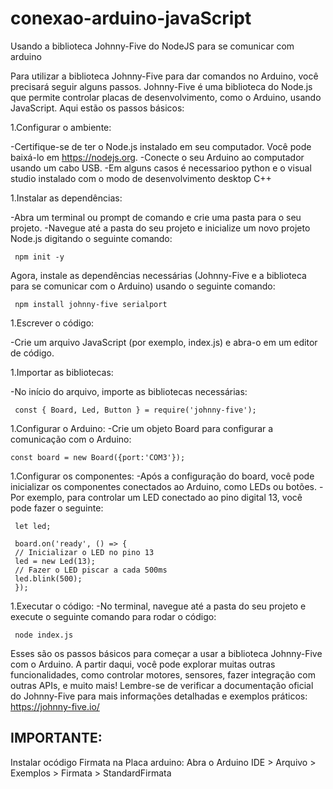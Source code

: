 # conexao-arduino-javaScript
 Usando a biblioteca Johnny-Five do NodeJS para se comunicar com arduino

  Para utilizar a biblioteca Johnny-Five para dar comandos no Arduino, você precisará seguir alguns passos. Johnny-Five é uma biblioteca do Node.js que permite controlar placas de desenvolvimento, como o Arduino, usando JavaScript. Aqui estão os passos básicos:
 
 1.Configurar o ambiente:
 
 -Certifique-se de ter o Node.js instalado em seu computador. Você pode baixá-lo em https://nodejs.org.
 -Conecte o seu Arduino ao computador usando um cabo USB.
 -Em alguns casos é necessarioo python e o visual studio instalado com o modo de desenvolvimento desktop C++
 
 1.Instalar as dependências:
 
 -Abra um terminal ou prompt de comando e crie uma pasta para o seu projeto.
 -Navegue até a pasta do seu projeto e inicialize um novo projeto Node.js digitando o seguinte comando:

     npm init -y

 Agora, instale as dependências necessárias (Johnny-Five e a biblioteca para se comunicar com o Arduino) usando o seguinte comando:
 
     npm install johnny-five serialport
     
 1.Escrever o código:
 
 -Crie um arquivo JavaScript (por exemplo, index.js) e abra-o em um editor de código.
 
 1.Importar as bibliotecas:
 
 -No início do arquivo, importe as bibliotecas necessárias:
 
     const { Board, Led, Button } = require('johnny-five');
 
 1.Configurar o Arduino:
 -Crie um objeto Board para configurar a comunicação com o Arduino:
 
    const board = new Board({port:'COM3'});
 
 1.Configurar os componentes:
 -Após a configuração do board, você pode inicializar os componentes conectados ao Arduino, como LEDs ou botões.
 -Por exemplo, para controlar um LED conectado ao pino digital 13, você pode fazer o seguinte:
  
     let led;
 
     board.on('ready', () => {
     // Inicializar o LED no pino 13
     led = new Led(13);
     // Fazer o LED piscar a cada 500ms
     led.blink(500);
     });
 
 1.Executar o código:
 -No terminal, navegue até a pasta do seu projeto e execute o seguinte comando para rodar o código:
 
     node index.js
 
 Esses são os passos básicos para começar a usar a biblioteca Johnny-Five com o Arduino. A partir daqui, você pode explorar muitas outras funcionalidades, como controlar motores, sensores, fazer integração com outras APIs, e muito mais! Lembre-se de verificar a documentação oficial do Johnny-Five para mais informações detalhadas e exemplos práticos: https://johnny-five.io/
 
 
 IMPORTANTE:
 ------------------------------------------------------------------------------------------------------------------
 Instalar ocódigo Firmata na Placa arduino:
 Abra o Arduino IDE > Arquivo > Exemplos > Firmata > StandardFirmata

